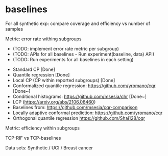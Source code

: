 # baselines

For all synthetic exp: compare coverage and efficiency vs number of samples

Metric: error rate withing subgroups

* (TODO: implement error rate metric per subgroup)
* (TODO: APIs for all baselines - Run experiment(baseline, data) API)
* (TODO: Run experiments for all baselines in each setting)

- Standard CP [Done]
- Quantile regression [Done]
- Local CP (CP within reported subgroups) [Done]
- Conformalized quantile regression: https://github.com/yromano/cqr [Done~]
- Conditional histograms: https://github.com/msesia/chr [Done~]
- LCP (https://arxiv.org/abs/2106.08460) 
- Baselines from: https://github.com/msesia/cqr-comparison 
- Locally adaptive conformal prediction: https://github.com/yromano/cqr 
- Orthogonal quantile regression https://github.com/Shai128/oqr

Metric: efficiency within subgroups

TCP-RIF vs TCP-baselines

Data sets: Synthetic / UCI / Breast cancer
